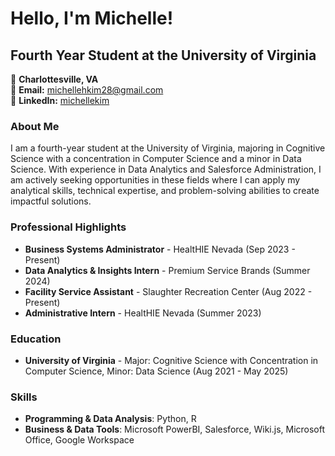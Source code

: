 # Hello, I'm Michelle!

## Fourth Year Student at the University of Virginia

📍 **Charlottesville, VA**  
📧 **Email:** [michellehkim28@gmail.com](mailto:michellehkim28@gmail.com)  
🔗 **LinkedIn:** [michellekim](https://www.linkedin.com/in/michelle-kim-mk2025/)


### About Me 
I am a fourth-year student at the University of Virginia, majoring in Cognitive Science with a concentration in Computer Science and a minor in Data Science. With experience in Data Analytics and Salesforce Administration, I am actively seeking opportunities in these fields where I can apply my analytical skills, technical expertise, and problem-solving abilities to create impactful solutions.

### Professional Highlights 
- **Business Systems Administrator** - HealtHIE Nevada (Sep 2023 - Present)
- **Data Analytics & Insights Intern** - Premium Service Brands (Summer 2024)
- **Facility Service Assistant** - Slaughter Recreation Center (Aug 2022 - Present)
- **Administrative Intern** - HealtHIE Nevada (Summer 2023)


### Education 
- **University of Virginia** - Major: Cognitive Science with Concentration in Computer Science, Minor: Data Science (Aug 2021 - May 2025)

### Skills 
- **Programming & Data Analysis**: Python, R
- **Business & Data Tools**: Microsoft PowerBI, Salesforce, Wiki.js, Microsoft Office, Google Workspace



